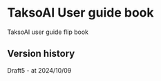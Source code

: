 # TaksoAI User guide book

TaksoAI user guide flip book

## Version history

Draft5 - at 2024/10/09
